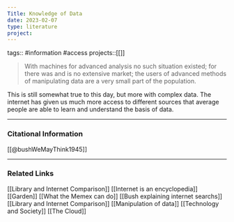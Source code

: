 ```yaml
---
Title: Knowledge of Data
date: 2023-02-07
type: literature
project:
---
```

tags:: #information #access
projects::[[]]

> With machines for advanced analysis no such situation existed; for there was and is no extensive market; the users of advanced methods of manipulating data are a very small part of the population.

This is still somewhat true to this day, but more with complex data. The internet has given us much more access to different sources that average people are able to learn and understand the basis of data.

---
### Citational Information

[[@bushWeMayThink1945]]

---

### Related Links

[[Library and Internet Comparison]]
[[Internet is an encyclopedia]]
[[Garden]]
[[What the Memex can do]]
[[Bush explaining internet searchs]]
[[Library and Internet Comparison]]
[[Manipulation of data]]
[[Technology and Society]]
[[The Cloud]]
